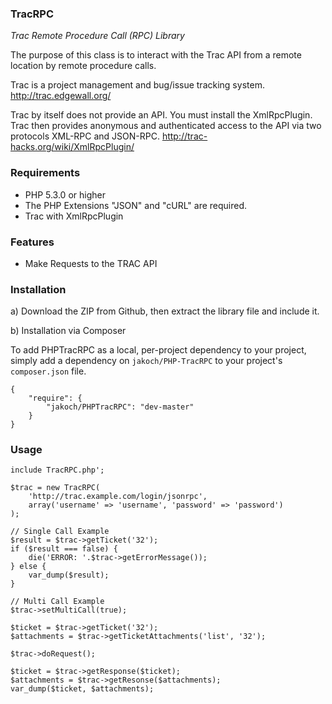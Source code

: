 ### TracRPC

*Trac Remote Procedure Call (RPC) Library*

The purpose of this class is to interact with the Trac API from a remote
location by remote procedure calls.

Trac is a project management and bug/issue tracking system.
http://trac.edgewall.org/

Trac by itself does not provide an API. You must install the XmlRpcPlugin. Trac
then provides anonymous and authenticated access to the API via two protocols
XML-RPC and JSON-RPC.
http://trac-hacks.org/wiki/XmlRpcPlugin/

### Requirements

* PHP 5.3.0 or higher
* The PHP Extensions "JSON" and "cURL" are required.
* Trac with XmlRpcPlugin

### Features

* Make Requests to the TRAC API

### Installation

a) Download the ZIP from Github, then extract the library file and include it.

b) Installation via Composer

To add PHPTracRPC as a local, per-project dependency to your project, simply add a dependency on `jakoch/PHP-TracRPC` to your project's `composer.json` file.

    {
        "require": {
            "jakoch/PHPTracRPC": "dev-master"
        }
    }

### Usage

```
include TracRPC.php';

$trac = new TracRPC(
    'http://trac.example.com/login/jsonrpc',
    array('username' => 'username', 'password' => 'password')
);

// Single Call Example
$result = $trac->getTicket('32');
if ($result === false) {
    die('ERROR: '.$trac->getErrorMessage());
} else {
    var_dump($result);
}

// Multi Call Example
$trac->setMultiCall(true);

$ticket = $trac->getTicket('32');
$attachments = $trac->getTicketAttachments('list', '32');

$trac->doRequest();

$ticket = $trac->getResponse($ticket);
$attachments = $trac->getResonse($attachments);
var_dump($ticket, $attachments);
```
